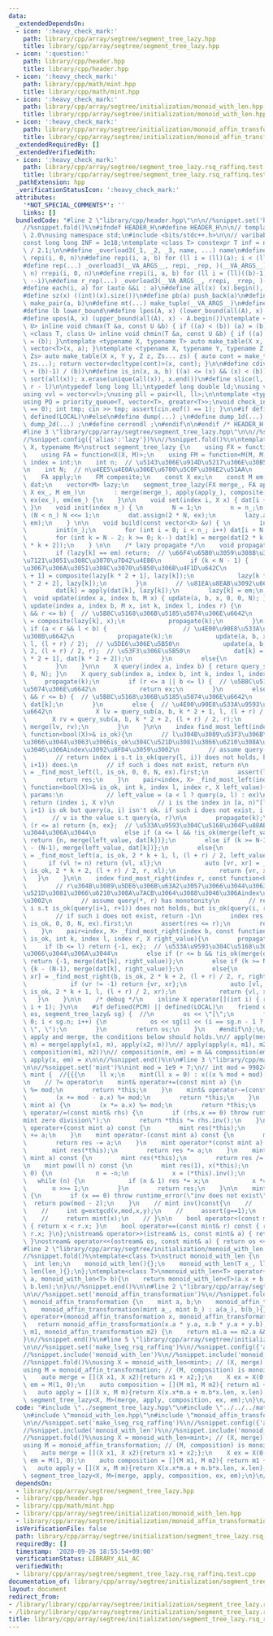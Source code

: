```yaml
---
data:
  _extendedDependsOn:
  - icon: ':heavy_check_mark:'
    path: library/cpp/array/segtree/segment_tree_lazy.hpp
    title: library/cpp/array/segtree/segment_tree_lazy.hpp
  - icon: ':question:'
    path: library/cpp/header.hpp
    title: library/cpp/header.hpp
  - icon: ':heavy_check_mark:'
    path: library/cpp/math/mint.hpp
    title: library/cpp/math/mint.hpp
  - icon: ':heavy_check_mark:'
    path: library/cpp/array/segtree/initialization/monoid_with_len.hpp
    title: library/cpp/array/segtree/initialization/monoid_with_len.hpp
  - icon: ':heavy_check_mark:'
    path: library/cpp/array/segtree/initialization/monoid_affin_transformation.hpp
    title: library/cpp/array/segtree/initialization/monoid_affin_transformation.hpp
  _extendedRequiredBy: []
  _extendedVerifiedWith:
  - icon: ':heavy_check_mark:'
    path: library/cpp/array/segtree/segment_tree_lazy.rsq_raffinq.test.cpp
    title: library/cpp/array/segtree/segment_tree_lazy.rsq_raffinq.test.cpp
  _pathExtension: hpp
  _verificationStatusIcon: ':heavy_check_mark:'
  attributes:
    '*NOT_SPECIAL_COMMENTS*': ''
    links: []
  bundledCode: "#line 2 \"library/cpp/header.hpp\"\n\n//%snippet.set('header')%\n\
    //%snippet.fold()%\n#ifndef HEADER_H\n#define HEADER_H\n\n// template version\
    \ 2.0\nusing namespace std;\n#include <bits/stdc++.h>\n\n// varibable settings\n\
    const long long INF = 1e18;\ntemplate <class T> constexpr T inf = numeric_limits<T>::max()\
    \ / 2.1;\n\n#define _overload3(_1, _2, _3, name, ...) name\n#define _rep(i, n)\
    \ repi(i, 0, n)\n#define repi(i, a, b) for (ll i = (ll)(a); i < (ll)(b); ++i)\n\
    #define rep(...) _overload3(__VA_ARGS__, repi, _rep, )(__VA_ARGS__)\n#define _rrep(i,\
    \ n) rrepi(i, 0, n)\n#define rrepi(i, a, b) for (ll i = (ll)((b)-1); i >= (ll)(a);\
    \ --i)\n#define r_rep(...) _overload3(__VA_ARGS__, rrepi, _rrep, )(__VA_ARGS__)\n\
    #define each(i, a) for (auto &&i : a)\n#define all(x) (x).begin(), (x).end()\n\
    #define sz(x) ((int)(x).size())\n#define pb(a) push_back(a)\n#define mp(a, b)\
    \ make_pair(a, b)\n#define mt(...) make_tuple(__VA_ARGS__)\n#define ub upper_bound\n\
    #define lb lower_bound\n#define lpos(A, x) (lower_bound(all(A), x) - A.begin())\n\
    #define upos(A, x) (upper_bound(all(A), x) - A.begin())\ntemplate <class T, class\
    \ U> inline void chmax(T &a, const U &b) { if ((a) < (b)) (a) = (b); }\ntemplate\
    \ <class T, class U> inline void chmin(T &a, const U &b) { if ((a) > (b)) (a)\
    \ = (b); }\ntemplate <typename X, typename T> auto make_table(X x, T a) { return\
    \ vector<T>(x, a); }\ntemplate <typename X, typename Y, typename Z, typename...\
    \ Zs> auto make_table(X x, Y y, Z z, Zs... zs) { auto cont = make_table(y, z,\
    \ zs...); return vector<decltype(cont)>(x, cont); }\n\n#define cdiv(a, b) (((a)\
    \ + (b)-1) / (b))\n#define is_in(x, a, b) ((a) <= (x) && (x) < (b))\n#define uni(x)\
    \ sort(all(x)); x.erase(unique(all(x)), x.end())\n#define slice(l, r) substr(l,\
    \ r - l)\n\ntypedef long long ll;\ntypedef long double ld;\nusing vl = vector<ll>;\n\
    using vvl = vector<vl>;\nusing pll = pair<ll, ll>;\n\ntemplate <typename T>\n\
    using PQ = priority_queue<T, vector<T>, greater<T>>;\nvoid check_input() { assert(cin.eof()\
    \ == 0); int tmp; cin >> tmp; assert(cin.eof() == 1); }\n\n#if defined(PCM) ||\
    \ defined(LOCAL)\n#else\n#define dump(...) ;\n#define dump_1d(...) ;\n#define\
    \ dump_2d(...) ;\n#define cerrendl ;\n#endif\n\n#endif /* HEADER_H */\n//%snippet.end()%\n\
    #line 3 \"library/cpp/array/segtree/segment_tree_lazy.hpp\"\n\n//%snippet.set('segment_tree_lazy')%\n\
    //%snippet.config({'alias':'lazy'})%\n//%snippet.fold()%\n\ntemplate <typename\
    \ X, typename M>\nstruct segment_tree_lazy {\n    using FX = function<X(X, X)>;\n\
    \    using FA = function<X(X, M)>;\n    using FM = function<M(M, M)>;\n    using\
    \ index = int;\n    int n;  // \u5143\u306E\u914D\u5217\u306E\u30B5\u30A4\u30BA\
    \n    int N;  // n\u4EE5\u4E0A\u306E\u6700\u5C0F\u306E2\u51AA\n    FX merge;\n\
    \    FA apply;\n    FM composite;\n    const X ex;\n    const M em;\n    vector<X>\
    \ dat;\n    vector<M> lazy;\n    segment_tree_lazy(FX merge_, FA apply_, FM composite_,\
    \ X ex_, M em_)\n        : merge(merge_), apply(apply_), composite(composite_),\
    \ ex(ex_), em(em_) {\n    }\n\n    void set(index i, X x) { dat[i + n - 1] = x;\
    \ }\n    void init(index n_) { \n        N = 1;\n        n = n_;\n        while\
    \ (N < n_) N <<= 1;\n        dat.assign(2 * N, ex);\n        lazy.assign(2 * N,\
    \ em);\n    } \n\n    void build(const vector<X> &v) { \n        int n_ = v.size();\n\
    \        init(n_);\n        for (int i = 0; i < n_; i++) dat[i + N - 1] = v[i];\n\
    \        for (int k = N - 2; k >= 0; k--) dat[k] = merge(dat[2 * k + 1], dat[2\
    \ * k + 2]);\n    } \n\n    /* lazy propagate */\n    void propagate(int k) {\n\
    \        if (lazy[k] == em) return;  // \u66F4\u65B0\u3059\u308B\u3082\u306E\u304C\
    \u7121\u3051\u308C\u3070\u7D42\u4E86\n        if (k < N - 1) {            // \u8449\
    \u3067\u306A\u3051\u308C\u3070\u5B50\u306B\u4F1D\u642C\n            lazy[k * 2\
    \ + 1] = composite(lazy[k * 2 + 1], lazy[k]);\n            lazy[k * 2 + 2] = composite(lazy[k\
    \ * 2 + 2], lazy[k]);\n        }\n        // \u81EA\u8EAB\u3092\u66F4\u65B0\n\
    \        dat[k] = apply(dat[k], lazy[k]);\n        lazy[k] = em;\n    }\n\n  \
    \  void update(index a, index b, M x) { update(a, b, x, 0, 0, N); }\n    void\
    \ update(index a, index b, M x, int k, index l, index r) {\n        if (a <= l\
    \ && r <= b) {  // \u5B8C\u5168\u306B\u5185\u5074\u306E\u6642\n            lazy[k]\
    \ = composite(lazy[k], x);\n            propagate(k);\n        }\n        else\
    \ if (a < r && l < b) {                     // \u4E00\u90E8\u533A\u9593\u304C\u88AB\
    \u308B\u6642\n            propagate(k);\n            update(a, b, x, k * 2 + 1,\
    \ l, (l + r) / 2);  // \u5DE6\u306E\u5B50\n            update(a, b, x, k * 2 +\
    \ 2, (l + r) / 2, r);  // \u53F3\u306E\u5B50\n            dat[k] = merge(dat[k\
    \ * 2 + 1], dat[k * 2 + 2]);\n        }\n        else{\n            propagate(k);\n\
    \        }\n    }\n\n    X query(index a, index b) { return query_sub(a, b, 0,\
    \ 0, N); }\n    X query_sub(index a, index b, int k, index l, index r) {\n   \
    \     propagate(k);\n        if (r <= a || b <= l) {  // \u5B8C\u5168\u306B\u5916\
    \u5074\u306E\u6642\n            return ex;\n        }\n        else if (a <= l\
    \ && r <= b) {  // \u5B8C\u5168\u306B\u5185\u5074\u306E\u6642\n            return\
    \ dat[k];\n        }\n        else {  // \u4E00\u90E8\u533A\u9593\u304C\u88AB\u308B\
    \u6642\n            X lv = query_sub(a, b, k * 2 + 1, l, (l + r) / 2);\n     \
    \       X rv = query_sub(a, b, k * 2 + 2, (l + r) / 2, r);\n            return\
    \ merge(lv, rv);\n        }\n    }\n\n    index find_most_left(index l, const\
    \ function<bool(X)>& is_ok){\n        // l\u304B\u3089\u53F3\u306B\u63A2\u3057\
    \u3066\u3044\u3063\u3066is_ok\u304C\u521D\u3081\u3066\u6210\u308A\u7ACB\u3064\u3088\
    \u3046\u306Aindex\u3092\u8FD4\u3059\u3002\n        // assume query(l, *) has monotonity\n\
    \        // return index i s.t is_ok(query(l, i)) does not holds, but is_ok(query(l,\
    \ i+1)) does.\n        // if such i does not exist, return n\n        index res\
    \ = _find_most_left(l, is_ok, 0, 0, N, ex).first;\n        assert(l <= res);\n\
    \        return res;\n    }\n    pair<index, X> _find_most_left(index a, const\
    \ function<bool(X)>& is_ok, int k, index l, index r, X left_value){\n        //\
    \ params:\n            // left_value = (a < l ? query(a, l) : ex)\n        //\
    \ return (index i, X v)\n            // i is the index in [a, n)^[l, r) s.t query(a,\
    \ i+1) is ok but query(a, i) isn't ok. if such i does not exist, i = n\n     \
    \       // v is the value s.t query(a, r)\n\n        propagate(k);\n        if\
    \ (r <= a) return {n, ex};  // \u533A\u9593\u304C\u5168\u304F\u88AB\u3063\u3066\
    \u3044\u306A\u3044\n        else if (a <= l && !is_ok(merge(left_value, dat[k])))\
    \ return {n, merge(left_value, dat[k])};\n        else if (k >= N-1) return {k\
    \ - (N-1), merge(left_value, dat[k])};\n        else{\n            auto [vl, xl]\
    \ = _find_most_left(a, is_ok, 2 * k + 1, l, (l + r) / 2, left_value);\n      \
    \      if (vl != n) return {vl, xl};\n            auto [vr, xr] = _find_most_left(a,\
    \ is_ok, 2 * k + 2, (l + r) / 2, r, xl);\n            return {vr, xr};\n     \
    \   }\n    }\n\n    index find_most_right(index r, const function<bool(X)>& is_ok){\n\
    \        // r\u304B\u3089\u5DE6\u306B\u63A2\u3057\u3066\u3044\u3063\u3066is_ok\u304C\
    \u521D\u3081\u3066\u6210\u308A\u7ACB\u3064\u3088\u3046\u306Aindex\u3092\u8FD4\u3059\
    \u3002\n        // assume query(*, r) has monotonity\n        // return index\
    \ i s.t is_ok(query(i+1, r+1)) does not holds, but is_ok(query(i, r+1)) does.\n\
    \        // if such i does not exist, return -1\n        index res = _find_most_right(r+1,\
    \ is_ok, 0, 0, N, ex).first;\n        assert(res <= r);\n        return res;\n\
    \    }\n    pair<index, X> _find_most_right(index b, const function<bool(X)>&\
    \ is_ok, int k, index l, index r, X right_value){\n        propagate(k);\n   \
    \     if (b <= l) return {-1, ex};  // \u533A\u9593\u304C\u5168\u304F\u88AB\u3063\
    \u3066\u3044\u306A\u3044\n        else if (r <= b && !is_ok(merge(dat[k], right_value)))\
    \ return {-1, merge(dat[k], right_value)};\n        else if (k >= N-1) return\
    \ {k - (N-1), merge(dat[k], right_value)};\n        else{\n            auto [vr,\
    \ xr] = _find_most_right(b, is_ok, 2 * k + 2, (l + r) / 2, r, right_value);\n\
    \            if (vr != -1) return {vr, xr};\n            auto [vl, xl] = _find_most_right(b,\
    \ is_ok, 2 * k + 1, l, (l + r) / 2, xr);\n            return {vl, xl};\n     \
    \   }\n    }\n\n    /* debug */\n    inline X operator[](int i) { return query(i,\
    \ i + 1); }\n\n    #if defined(PCM) || defined(LOCAL)\n    friend ostream& operator<<(ostream&\
    \ os, segment_tree_lazy& sg) {  //\n        os << \"[\";\n        for (int i =\
    \ 0; i < sg.n; i++) {\n            os << sg[i] << (i == sg.n - 1 ? \"]\\n\" :\
    \ \", \");\n        }\n        return os;\n    }\n    #endif\n};\n// Regarding\
    \ apply and merge, the conditions below should holds.\n// apply(merge(x1, x2),\
    \ m) = merge(apply(x1, m), apply(x2, m))\n// apply(apply(x, m1), m2) = apply(x,\
    \ composition(m1, m2))\n// composition(m, em) = m && composition(em, m) = m &&\
    \ apply(x, em) = x\n\n//%snippet.end()%\n\n#line 3 \"library/cpp/math/mint.hpp\"\
    \n\n//%snippet.set('mint')%\nint mod = 1e9 + 7;\n// int mod = 998244353;\nstruct\
    \ mint {  //{{{\n    ll x;\n    mint(ll x = 0) : x((x % mod + mod) % mod) {}\n\
    \n    // ?= operator\n    mint& operator+=(const mint a) {\n        (x += a.x)\
    \ %= mod;\n        return *this;\n    }\n    mint& operator-=(const mint a) {\n\
    \        (x += mod - a.x) %= mod;\n        return *this;\n    }\n    mint& operator*=(const\
    \ mint a) {\n        (x *= a.x) %= mod;\n        return *this;\n    }\n    mint&\
    \ operator/=(const mint& rhs) {\n        if (rhs.x == 0) throw runtime_error(\"\
    mint zero division\");\n        return *this *= rhs.inv();\n    }\n\n    mint\
    \ operator+(const mint a) const {\n        mint res(*this);\n        return res\
    \ += a;\n    }\n    mint operator-(const mint a) const {\n        mint res(*this);\n\
    \        return res -= a;\n    }\n    mint operator*(const mint a) const {\n \
    \       mint res(*this);\n        return res *= a;\n    }\n    mint operator/(const\
    \ mint a) const {\n        mint res(*this);\n        return res /= a;\n    }\n\
    \n    mint pow(ll n) const {\n        mint res(1), x(*this);\n        if (n <\
    \ 0) {\n            n = -n;\n            x = (*this).inv();\n        }\n     \
    \   while (n) {\n            if (n & 1) res *= x;\n            x *= x;\n     \
    \       n >>= 1;\n        }\n        return res;\n    }\n\n    mint inv() const\
    \ {\n        if (x == 0) throw runtime_error(\"inv does not exist\");\n      \
    \  return pow(mod - 2);\n    }\n    // mint inv()const{\n    //     int x,y;\n\
    \    //     int g=extgcd(v,mod,x,y);\n    //     assert(g==1);\n    //     if(x<0)x+=mod;\n\
    \    //     return mint(x);\n    // }\n\n    bool operator<(const mint& r) const\
    \ { return x < r.x; }\n    bool operator==(const mint& r) const { return x ==\
    \ r.x; }\n};\nistream& operator>>(istream& is, const mint& a) { return is >> a.x;\
    \ }\nostream& operator<<(ostream& os, const mint& a) { return os << a.x; }\n//}}}\n\
    #line 2 \"library/cpp/array/segtree/initialization/monoid_with_len.hpp\"\n\n//%snippet.set('monoid_with_len')%\n\
    //%snippet.fold()%\ntemplate<class T>\nstruct monoid_with_len {\n    T x;\n  \
    \  int len;\n    monoid_with_len(){};\n    monoid_with_len(T x_, ll len_) : x(x_),\
    \ len(len_){};\n};\ntemplate<class T>\nmonoid_with_len<T> operator+(monoid_with_len<T>\
    \ a, monoid_with_len<T> b){\n    return monoid_with_len<T>(a.x + b.x, a.len +\
    \ b.len);\n}\n//%snippet.end()%\n\n#line 2 \"library/cpp/array/segtree/initialization/monoid_affin_transformation.hpp\"\
    \n\n//%snippet.set('monoid_affin_transformation')%\n//%snippet.fold()%\nstruct\
    \ monoid_affin_transformation {\n    mint a, b;\n    monoid_affin_transformation(){};\n\
    \    monoid_affin_transformation(mint a_, mint b_) : a(a_), b(b_){};\n};\nmonoid_affin_transformation\
    \ operator+(monoid_affin_transformation x, monoid_affin_transformation y){\n \
    \   return monoid_affin_transformation(x.a * y.a, x.b * y.a + y.b);\n}\nbool operator==(monoid_affin_transformation\
    \ m1, monoid_affin_transformation m2) {\n    return m1.a == m2.a && m1.b == m2.b;\n\
    }\n//%snippet.end()%\n#line 5 \"library/cpp/array/segtree/initialization/segment_tree_lazy.rsq_raffinq.hpp\"\
    \n\n//%snippet.set('make_lseg_rsq_raffinq')%\n//%snippet.config({'alias':'rsq_raffinq'})%\n\
    //%snippet.include('monoid_with_len')%\n//%snippet.include('monoid_affin_transformation')%\n\
    //%snippet.fold()%\nusing X = monoid_with_len<mint>; // (X, merge) is monoid\n\
    using M = monoid_affin_transformation; // (M, composition) is monoid\nauto make_lseg_rsq_raffinq(){\n\
    \    auto merge = [](X x1, X x2){return x1 + x2;};\n    X ex = X(0, 0);\n    M\
    \ em = M(1, 0);\n    auto composition = [](M m1, M m2){ return m1 + m2; };\n \
    \   auto apply = [](X x, M m){return X(x.x*m.a + m.b*x.len, x.len);};\n    return\
    \ segment_tree_lazy<X, M>(merge, apply, composition, ex, em);\n}\n//%snippet.end()%\n"
  code: "#include \"../segment_tree_lazy.hpp\"\n#include \"../../../math/mint.hpp\"\
    \n#include \"monoid_with_len.hpp\"\n#include \"monoid_affin_transformation.hpp\"\
    \n\n//%snippet.set('make_lseg_rsq_raffinq')%\n//%snippet.config({'alias':'rsq_raffinq'})%\n\
    //%snippet.include('monoid_with_len')%\n//%snippet.include('monoid_affin_transformation')%\n\
    //%snippet.fold()%\nusing X = monoid_with_len<mint>; // (X, merge) is monoid\n\
    using M = monoid_affin_transformation; // (M, composition) is monoid\nauto make_lseg_rsq_raffinq(){\n\
    \    auto merge = [](X x1, X x2){return x1 + x2;};\n    X ex = X(0, 0);\n    M\
    \ em = M(1, 0);\n    auto composition = [](M m1, M m2){ return m1 + m2; };\n \
    \   auto apply = [](X x, M m){return X(x.x*m.a + m.b*x.len, x.len);};\n    return\
    \ segment_tree_lazy<X, M>(merge, apply, composition, ex, em);\n}\n//%snippet.end()%\n"
  dependsOn:
  - library/cpp/array/segtree/segment_tree_lazy.hpp
  - library/cpp/header.hpp
  - library/cpp/math/mint.hpp
  - library/cpp/array/segtree/initialization/monoid_with_len.hpp
  - library/cpp/array/segtree/initialization/monoid_affin_transformation.hpp
  isVerificationFile: false
  path: library/cpp/array/segtree/initialization/segment_tree_lazy.rsq_raffinq.hpp
  requiredBy: []
  timestamp: '2020-09-26 18:55:54+09:00'
  verificationStatus: LIBRARY_ALL_AC
  verifiedWith:
  - library/cpp/array/segtree/segment_tree_lazy.rsq_raffinq.test.cpp
documentation_of: library/cpp/array/segtree/initialization/segment_tree_lazy.rsq_raffinq.hpp
layout: document
redirect_from:
- /library/library/cpp/array/segtree/initialization/segment_tree_lazy.rsq_raffinq.hpp
- /library/library/cpp/array/segtree/initialization/segment_tree_lazy.rsq_raffinq.hpp.html
title: library/cpp/array/segtree/initialization/segment_tree_lazy.rsq_raffinq.hpp
---
```

